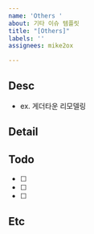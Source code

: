 ```yaml
---
name: 'Others '
about: 기타 이슈 템플릿
title: "[Others]"
labels: ''
assignees: mike2ox

---
```


<!-- 기본적으로 제공하는 문서 이외의 타입일 때 해당 포멧을 기준으로 문서 작성을 권장합니다 -->
<!-- 담당자는 이슈 발급자 + PO를 꼭 넣어주세요 -->
## Desc
<!-- 해당 이슈에 대한 요약 설명 -->
- ex. 게더타운 리모델링

## Detail
<!-- 해당 이슈에 대한 자세한 설명 -->

## Todo
- [ ] 
- [ ] 
- [ ] 

## Etc
<!-- 위 항목들 외 이슈관련 정보 작성 -->
